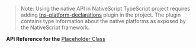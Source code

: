 
> Note: Using the native API in NativeScript TypeScript project requires adding [tns-platform-declarations](https://www.npmjs.com/package/tns-platform-declarations) plugin in the project. The plugin contains type information about the native platforms as exposed by the NativeScript framework.

**API Reference for the** [Placeholder Class](https://docs.nativescript.org/api-reference/classes/_ui_placeholder_.placeholder)
